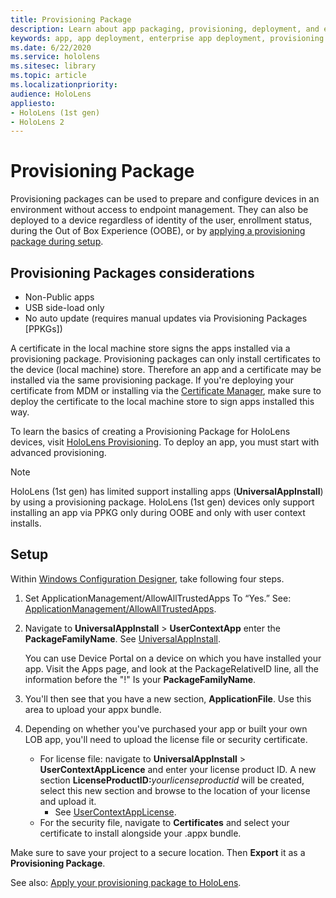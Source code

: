 ```yaml
---
title: Provisioning Package
description: Learn about app packaging, provisioning, deployment, and enterprise app deployment for HoloLens devices.
keywords: app, app deployment, enterprise app deployment, provisioning 
ms.date: 6/22/2020
ms.service: hololens
ms.sitesec: library
ms.topic: article
ms.localizationpriority:
audience: HoloLens
appliesto:
- HoloLens (1st gen)
- HoloLens 2
---
```


# Provisioning Package

Provisioning packages can be used to prepare and configure devices in an environment without access to endpoint management. They can also be deployed to a device regardless of identity of the user, enrollment status, during the Out of Box Experience (OOBE), or by [applying a provisioning package during setup](/hololens/hololens-provisioning##apply-a-provisioning-package-to-hololens-during-setup).

## Provisioning Packages considerations

* Non-Public apps
* USB side-load only
* No auto update (requires manual updates via Provisioning Packages [PPKGs])

A certificate in the local machine store signs the apps installed via a provisioning package. Provisioning packages can only install certificates to the device (local machine) store. Therefore an app and a certificate may be installed via the same provisioning package. If you're deploying your certificate from MDM or installing via the [Certificate Manager](certificate-manager.md), make sure to deploy the certificate to the local machine store to sign apps installed this way.

To learn the basics of creating a Provisioning Package for HoloLens devices, visit [HoloLens Provisioning](/hololens/hololens-provisioning). To deploy an app, you must start with advanced provisioning.

> [!NOTE]
> HoloLens (1st gen) has limited support installing apps (**UniversalAppInstall**) by using a provisioning package. HoloLens (1st gen) devices only support installing an app via PPKG only during OOBE and only with user context installs.

## Setup

Within [Windows Configuration Designer,](https://www.microsoft.com/store/productId/9NBLGGH4TX22) take following four steps.

1. Set ApplicationManagement/AllowAllTrustedApps To “Yes.” See: [ApplicationManagement/AllowAllTrustedApps](/windows/client-management/mdm/policy-csp-applicationmanagement#applicationmanagement-allowalltrustedapps).

2. Navigate to **UniversalAppInstall** > **UserContextApp** enter the **PackageFamilyName**. See [UniversalAppInstall](/windows/configuration/wcd/wcd-universalappinstall).

   You can use Device Portal on a device on which you have installed your app. Visit the Apps page, and look at the PackageRelativeID line, all the information before the "!" Is your **PackageFamilyName**.

3. You'll then see that you have a new section, **ApplicationFile**. Use this area to upload your appx bundle.

4. Depending on whether you've purchased your app or built your own LOB app, you'll need to upload the license file or security certificate.

    - For license file: navigate to **UniversalAppInstall** > **UserContextAppLicence** and enter your license product ID. A new section <b>LicenseProductID:</b><i>yourlicenseproductid</i> will be created, select this new section and browse to the location of your license and upload it.
        - See [UserContextAppLicense](/windows/configuration/wcd/wcd-universalappinstall#usercontextapplicense).
    - For the security file, navigate to **Certificates** and select your certificate to install alongside your .appx bundle.

Make sure to save your project to a secure location. Then **Export** it as a **Provisioning Package**.  

See also: [Apply your provisioning package to HoloLens](/hololens/hololens-provisioning#apply-a-provisioning-package-to-hololens-during-setup).
